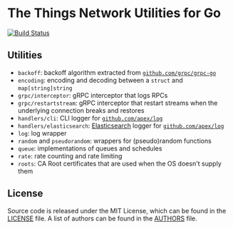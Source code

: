 # The Things Network Utilities for Go

[![Build Status](https://travis-ci.org/TheThingsNetwork/go-utils.svg?branch=master)](https://travis-ci.org/TheThingsNetwork/go-utils)

## Utilities

- `backoff`: backoff algorithm extracted from [`github.com/grpc/grpc-go`](https://github.com/grpc/grpc-go)
- `encoding`: encoding and decoding between a `struct` and `map[string]string`
- `grpc/interceptor`: gRPC interceptor that logs RPCs
- `grpc/restartstream`: gRPC interceptor that restart streams when the underlying connection breaks and restores
- `handlers/cli`: CLI logger for [`github.com/apex/log`](https://github.com/apex/log)
- `handlers/elasticsearch`: [Elasticsearch](https://www.elastic.co/products/elasticsearch) logger for [`github.com/apex/log`](https://github.com/apex/log)
- `log`: log wrapper
- `random` and `pseudorandom`: wrappers for (pseudo)random functions
- `queue`: implementations of queues and schedules
- `rate`: rate counting and rate limiting
- `roots`: CA Root certificates that are used when the OS doesn't supply them

## License

Source code is released under the MIT License, which can be found in the [LICENSE](LICENSE) file. A list of authors can be found in the [AUTHORS](AUTHORS) file.
